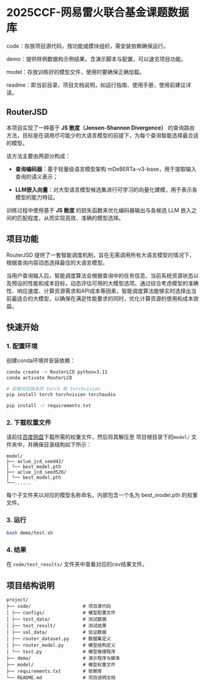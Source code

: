# 2025CCF-网易雷火联合基金课题数据库

code：存放项目源代码，按功能或模块组织，需安装依赖确保运行。

demo：提供样例数据和示例结果，含演示脚本与配置，可以速览项目功能。

model：存放训练好的模型文件，使用时要确保正确加载。

readme：即当前目录，项目文档说明，如运行指南、使用手册，使用前建议详读。

## RouterJSD

本项目实现了一种基于 **JS 散度（Jensen-Shannon Divergence）** 的查询路由方法，目标是在调用尽可能少的大语言模型的前提下，为每个查询智能选择最合适的模型。

该方法主要由两部分构成：

- **查询编码器**：基于轻量级语言模型架构 mDeBERTa-v3-base，用于提取输入查询的语义表示；

- **LLM嵌入向量**：对大型语言模型候选集进行可学习的向量化建模，用于表示各模型的能力特征。

训练过程中使用基于 **JS 散度** 的损失函数来优化编码器输出与各候选 LLM 嵌入之间的匹配程度，从而实现高效、准确的模型选择。

## 项目功能
RouterJSD 提供了一套智能调度机制，旨在无需调用所有大语言模型的情况下，根据查询内容动态选择最佳的大语言模型。

当用户查询输入后，智能调度算法会根据查询中的任务信息、当前系统资源状态以及预设的性能和成本目标，动态评估可用的大模型选项。通过综合考虑模型的准确性、响应速度、计算资源需求和API成本等因素，智能调度算法能够实时选择出当前最适合的大模型，以确保在满足性能要求的同时，优化计算资源的使用和成本效益。

## 快速开始

### 1. 配置环境
创建conda环境并安装依赖：
```bash
conda create -n RouterLCD python=3.11
conda activate RouterLCD

# 安装对应版本的 torch 和 torchvision
pip install torch torchvision torchaudio

pip install -r requirements.txt
```

### 2. 下载权重文件
请前往[百度网盘](https://pan.baidu.com/)下载所需的权重文件，然后将其解压至 项目根目录下的`model/` 文件夹中，并确保目录结构如下所示：

```
model/
├── aclue_jcd_seed42/
│ └── best_model.pth
├── aclue_jcd_seed526/
│ └── best_model.pth
└──......
```
每个子文件夹以对应的模型名称命名，内部包含一个名为 best_model.pth 的权重文件。

### 3. 运行
```bash
bash demo/test.sh
```

### 4. 结果
在 `code/test_results/` 文件夹中查看对应的csv结果文件。

## 项目结构说明

```
project/ 
├── code/                   # 项目源代码
│ ├── configs/              # 模型配置文件
│ ├── test_data/            # 测试数据
│ ├── test_result/          # 测试结果
│ ├── val_data/             # 验证数据
│ ├── router_dataset.py     # 数据集定义
│ ├── router_model.py       # 模型结构定义
│ └── test.py               # 模型推理程序
├── demo/                   # 演示程序与脚本
├── model/                  # 模型权重文件
├── requirements.txt        # 依赖库
└── README.md               # 项目说明文档
```
